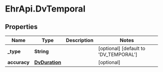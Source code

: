 # EhrApi.DvTemporal

## Properties

Name | Type | Description | Notes
------------ | ------------- | ------------- | -------------
**_type** | **String** |  | [optional] [default to &#39;DV_TEMPORAL&#39;]
**accuracy** | [**DvDuration**](DvDuration.md) |  | [optional] 


